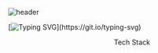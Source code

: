 ![header](https://capsule-render.vercel.app/api?type=wave&color=auto&height=300&section=header&text=JaeHyun's%20GitHub&fontSize=90)

[![Typing SVG](https://readme-typing-svg.demolab.com/?lines=Type+messages+everywhere;)](https://git.io/typing-svg)

<div align="center">
Tech Stack
</div>
